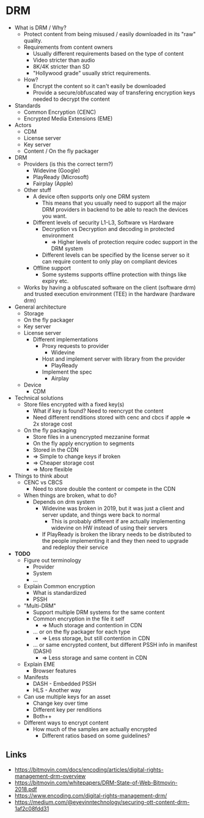 # DRM

* What is DRM / Why?
  * Protect content from being misused / easily downloaded in its "raw" quality.
  * Requirements from content owners
    * Usually different requirements based on the type of content
    * Video stricter than audio
    * 8K/4K stricter than SD
    * "Hollywood grade" usually strict requirements.
  * How?
    * Encrypt the content so it can't easily be downloaded
    * Provide a secure/obfuscated way of transfering encryption keys needed to decrypt the content
* Standards
  * Common Encryption (CENC)
  * Encrypted Media Extensions (EME)
* Actors
  * CDM
  * License server
  * Key server
  * Content / On the fly packager
* DRM
  * Providers (is this the correct term?)
    * Widevine (Google)
    * PlayReady (Microsoft)
    * Fairplay (Apple)
  * Other stuff
    * A device often supports only one DRM system
      * This means that you usually need to support all the major DRM providers in backend to be able to reach the devices you want.
    * Different levels of security L1-L3, Software vs Hardware
      * Decryption vs Decryption and decoding in protected environment
        * => Higher levels of protection require codec support in the DRM system
      * Different levels can be specified by the license server so it can require content to only play on compliant devices
    * Offline support
      * Some systems supports offline protection with things like expiry etc.
  * Works by having a obfuscated software on the client (software drm)  and trusted execution environment (TEE) in the hardware (hardware drm)
* General architecture
  * Storage
  * On the fly packager
  * Key server
  * License server
    * Different implementations
      * Proxy requests to provider
        * Widevine
      * Host and implement server with library from the provider
        * PlayReady
      * Implement the spec
        * Airplay
  * Device
    * CDM
* Technical solutions
  * Store files encrypted with a fixed key(s)
    * What if key is found? Need to reencrypt the content
    * Need different renditions stored with cenc and cbcs if apple => 2x storage cost
  * On the fly packaging
    * Store files in a unencrypted mezzanine format
    * On the fly apply encryption to segments
    * Stored in the CDN
    * => Simple to change keys if broken
    * => Cheaper storage cost
    * => More flexible
* Things to think about
  * CENC vs CBCS
    * Need to store double the content or compete in the CDN
  * When things are broken, what to do?
    * Depends on drm system
      * Widevine was broken in 2019, but it was just a client and server update, and things were back to normal
        * This is probably different if are actually implementing widevine on HW instead of using their servers
      * If PlayReady is broken the library needs to be distributed to the people implementing it and they then need to upgrade and redeploy their service
* **TODO**
  * Figure out terminology
    * Provider
    * System
    * ...
  * Explain Common encryption
    * What is standardized
    * PSSH
  * "Multi-DRM"
    * Support multiple DRM systems for the same content
    * Common encryption in the file it self
      * => Much storage and contention in CDN
    * ... or on the fly packager for each type
      * => Less storage, but still contention in CDN
    * ... or same encrypted content, but different PSSH info in manifest (DASH)
      * => Less storage and same content in CDN
  * Explain EME
    * Browser features
  * Manifests
    * DASH - Embedded PSSH
    * HLS - Another way
  * Can use multiple keys for an asset
    * Change key over time
    * Different key per renditions
    * Both++
  * Different ways to encrypt content
    * How much of the samples are actually encrypted
      * Different ratios based on some guidelines?

## Links

* https://bitmovin.com/docs/encoding/articles/digital-rights-management-drm-overview
* https://bitmovin.com/whitepapers/DRM-State-of-Web-Bitmovin-2018.pdf
* https://www.encoding.com/digital-rights-management-drm/
* https://medium.com/@eyevinntechnology/securing-ott-content-drm-1af2c08fdd31
